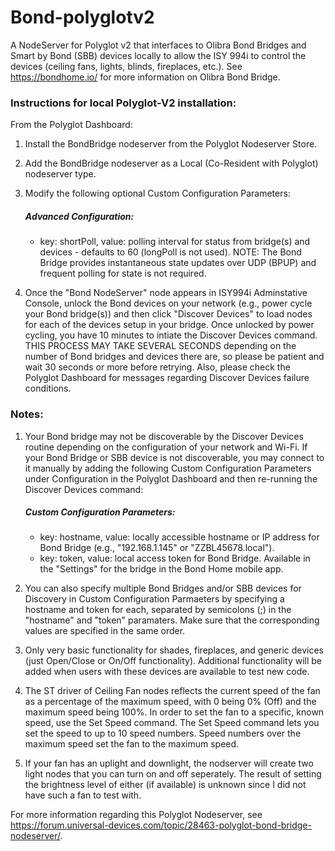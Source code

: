 # Bond-polyglotv2
A NodeServer for Polyglot v2 that interfaces to Olibra Bond Bridges and Smart by Bond (SBB) devices locally to allow the ISY 994i to control the devices (ceiling fans, lights, blinds, fireplaces, etc.). See https://bondhome.io/ for more information on Olibra Bond Bridge.

### Instructions for local Polyglot-V2 installation:

From the Polyglot Dashboard:
1. Install the BondBridge nodeserver from the Polyglot Nodeserver Store.
2. Add the BondBridge nodeserver as a Local (Co-Resident with Polyglot) nodeserver type.
3. Modify the following optional Custom Configuration Parameters:

    ##### Advanced Configuration:
    - key: shortPoll, value: polling interval for status from bridge(s) and devices - defaults to 60 (longPoll is not used). 
    NOTE: The Bond Bridge provides instantaneous state updates over UDP (BPUP) and frequent polling for state is not required.

5. Once the "Bond NodeServer" node appears in ISY994i Adminstative Console, unlock the Bond devices on your network (e.g., power cycle your Bond bridge(s)) and then click "Discover Devices" to load nodes for each of the devices setup in your bridge. Once unlocked by power cycling, you have 10 minutes to intiate the Discover Devices command. THIS PROCESS MAY TAKE SEVERAL SECONDS depending on the number of Bond bridges and devices there are, so please be patient and wait 30 seconds or more before retrying. Also, please check the Polyglot Dashboard for messages regarding Discover Devices failure conditions.

### Notes:

1. Your Bond bridge may not be discoverable by the Discover Devices routine depending on the configuration of your network and Wi-Fi. If your Bond Bridge or SBB device is not discoverable, you may connect to it manually by adding the following Custom Configuration Parameters under Configuration in the Polyglot Dashboard and then re-running the Discover Devices command:

    ##### Custom Configuration Parameters:
    - key: hostname, value: locally accessible hostname or IP address for Bond Bridge (e.g., "192.168.1.145" or "ZZBL45678.local").
    - key: token, value: local access token for Bond Bridge. Available in the "Settings" for the bridge in the Bond Home mobile app.

2. You can also specify multiple Bond Bridges and/or SBB devices for Discovery in Custom Configuration Parmaeters by specifying a hostname and token for each, separated by semicolons (;) in the "hostname" and "token" paramaters. Make sure that the corresponding values are specified in the same order.
3. Only very basic functionality for shades, fireplaces, and generic devices (just Open/Close or On/Off functionality). Additional functionality will be added when users with these devices are available to test new code.
4. The ST driver of Ceiling Fan nodes reflects the current speed of the fan as a percentage of the maximum speed, with 0 being 0% (Off) and the maximum speed being 100%. In order to set the fan to a specific, known speed, use the Set Speed command. The Set Speed command lets you set the speed to up to 10 speed numbers. Speed numbers over the maximum speed set the fan to the maximum speed.
5. If your fan has an uplight and downlight, the nodserver will create two light nodes that you can turn on and off seperately. The result of setting the brightness level of either (if available) is unknown since I did not have such a fan to test with.

For more information regarding this Polyglot Nodeserver, see https://forum.universal-devices.com/topic/28463-polyglot-bond-bridge-nodeserver/.
